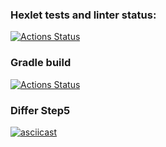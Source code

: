 ### Hexlet tests and linter status:
[![Actions Status](https://github.com/DjingarikDar/java-project-71/workflows/hexlet-check/badge.svg)](https://github.com/DjingarikDar/java-project-71/actions)

### Gradle build
[![Actions Status](https://github.com/DjingarikDar/java-project-71/workflows/Gradle-build/badge.svg)](https://github.com/DjingarikDar/java-project-71/actions/workflows/gradle.yml)

### Differ Step5
[![asciicast](https://asciinema.org/a/573657.svg)](https://asciinema.org/a/573657)